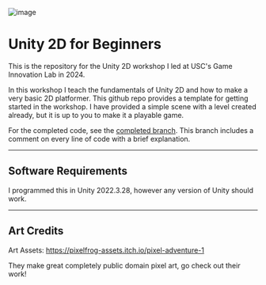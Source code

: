 ![image](https://github.com/user-attachments/assets/db8240c7-d0bc-4210-9139-ee5412a14494)

# Unity 2D for Beginners

This is the repository for the Unity 2D workshop I led at USC's Game Innovation Lab in 2024.

In this workshop I teach the fundamentals of Unity 2D and how to make a very basic 2D platformer.
This github repo provides a template for getting started in the workshop. I have provided a simple scene with a level created already, but it is up to you to make it a playable game.

For the completed code, see the [completed branch](https://github.com/rsinker/unity-2d-workshop/tree/completed). This branch includes a comment on every line of code with a brief explanation.

-------------------------------------------------------------------------------------------
## Software Requirements
I programmed this in Unity 2022.3.28, however any version of Unity should work.

-------------------------------------------------------------------------------------------
## Art Credits
Art Assets: https://pixelfrog-assets.itch.io/pixel-adventure-1

They make great completely public domain pixel art, go check out their work!
